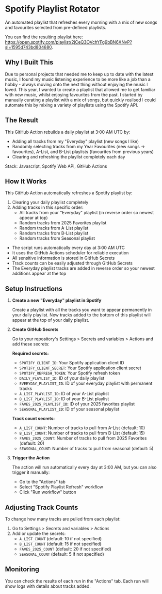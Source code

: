 # Spotify Playlist Rotator

An automated playlist that refreshes every morning with a mix of new songs and favourites selected from pre-defined playlists.

You can find the resulting playlist here: https://open.spotify.com/playlist/2jCeQ3OVchYFg9bBN6XNvP?si=1595d743bd804880.

## Why I Built This

Due to personal projects that needed me to keep up to date with the latest music, I found my music listening experience to be more like a job than a hobby - always moving onto the next thing without enjoying the music I loved. This year, I wanted to create a playlist that allowed me to get familiar with new music, whilst enjoying favourites from the past. I started by manually curating a playlist with a mix of songs, but quickly realised I could automate this by mixing a variety of playlists using the Spotify API.

## The Result

This GitHub Action rebuilds a daily playlist at 3:00 AM UTC by:

* Adding all tracks from my "Everyday" playlist (new songs I like)
* Randomly selecting tracks from my Year Favourites (new songs -> favourites), A-List, and B-List playlists (favourites from previous years)
* Clearing and refreshing the playlist completely each day

Stack: Javascript, Spotify Web API, GitHub Actions

## How It Works

This GitHub Action automatically refreshes a Spotify playlist by:
1. Clearing your daily playlist completely
2. Adding tracks in this specific order:
   - All tracks from your "Everyday" playlist (in reverse order so newest appear at top)
   - Random tracks from 2025 Favorites playlist
   - Random tracks from A-List playlist
   - Random tracks from B-List playlist
   - Random tracks from Seasonal playlist

* The script runs automatically every day at 3:00 AM UTC
* It uses the GitHub Actions scheduler for reliable execution
* All sensitive information is stored in GitHub Secrets
* Track counts can be easily adjusted through GitHub Secrets
* The Everyday playlist tracks are added in reverse order so your newest additions appear at the top

## Setup Instructions

1. **Create a new "Everyday" playlist in Spotify**
   
   Create a playlist with all the tracks you want to appear permanently in your daily playlist. New tracks added to the bottom of this playlist will appear at the top of your daily playlist.

2. **Create GitHub Secrets**

   Go to your repository's Settings > Secrets and variables > Actions and add these secrets:
   
   **Required secrets:**
   - `SPOTIFY_CLIENT_ID`: Your Spotify application client ID
   - `SPOTIFY_CLIENT_SECRET`: Your Spotify application client secret
   - `SPOTIFY_REFRESH_TOKEN`: Your Spotify refresh token
   - `DAILY_PLAYLIST_ID`: ID of your daily playlist
   - `EVERYDAY_PLAYLIST_ID`: ID of your everyday playlist with permanent tracks
   - `A_LIST_PLAYLIST_ID`: ID of your A-List playlist
   - `B_LIST_PLAYLIST_ID`: ID of your B-List playlist
   - `FAVES_2025_PLAYLIST_ID`: ID of your 2025 favorites playlist
   - `SEASONAL_PLAYLIST_ID`: ID of your seasonal playlist
   
   **Track count secrets:**
   - `A_LIST_COUNT`: Number of tracks to pull from A-List (default: 10)
   - `B_LIST_COUNT`: Number of tracks to pull from B-List (default: 15)
   - `FAVES_2025_COUNT`: Number of tracks to pull from 2025 Favorites (default: 20)
   - `SEASONAL_COUNT`: Number of tracks to pull from seasonal (default: 5)

3. **Trigger the Action**

   The action will run automatically every day at 3:00 AM, but you can also trigger it manually:
   
   - Go to the "Actions" tab
   - Select "Spotify Playlist Refresh" workflow
   - Click "Run workflow" button

## Adjusting Track Counts

To change how many tracks are pulled from each playlist:

1. Go to Settings > Secrets and variables > Actions
2. Add or update the secrets:
   - `A_LIST_COUNT` (default: 10 if not specified)
   - `B_LIST_COUNT` (default: 15 if not specified)
   - `FAVES_2025_COUNT` (default: 20 if not specified)
   - `SEASONAL_COUNT` (default: 5 if not specified)

## Monitoring

You can check the results of each run in the "Actions" tab. Each run will show logs with details about tracks added.
